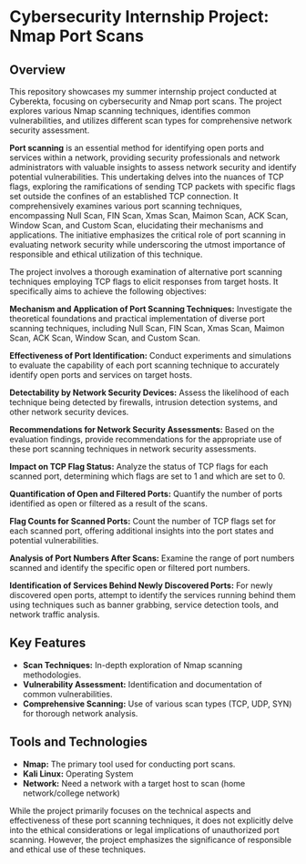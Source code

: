 # Cybersecurity Internship Project: Nmap Port Scans

## Overview
This repository showcases my summer internship project conducted at Cyberekta, focusing on cybersecurity and Nmap port scans. The project explores various Nmap scanning techniques, identifies common vulnerabilities, and utilizes different scan types for comprehensive network security assessment.

**Port scanning** is an essential method for identifying open ports and services within a network, providing security professionals and network administrators with valuable insights to assess network security and identify potential vulnerabilities. This undertaking delves into the nuances of TCP flags, exploring the ramifications of sending TCP packets with specific flags set outside the confines of an established TCP connection. It comprehensively examines various port scanning techniques, encompassing Null Scan, FIN Scan, Xmas Scan, Maimon Scan, ACK Scan, Window Scan, and Custom Scan, elucidating their mechanisms and applications. The initiative emphasizes the critical role of port scanning in evaluating network security while underscoring the utmost importance of responsible and ethical utilization of this technique.

The project involves a thorough examination of alternative port scanning techniques employing TCP flags to elicit responses from target hosts. It specifically aims to achieve the following objectives:

**Mechanism and Application of Port Scanning Techniques:** Investigate the theoretical foundations and practical implementation of diverse port scanning techniques, including Null Scan, FIN Scan, Xmas Scan, Maimon Scan, ACK Scan, Window Scan, and Custom Scan.

**Effectiveness of Port Identification:** Conduct experiments and simulations to evaluate the capability of each port scanning technique to accurately identify open ports and services on target hosts.

**Detectability by Network Security Devices:** Assess the likelihood of each technique being detected by firewalls, intrusion detection systems, and other network security devices.

**Recommendations for Network Security Assessments:** Based on the evaluation findings, provide recommendations for the appropriate use of these port scanning techniques in network security assessments.

**Impact on TCP Flag Status:** Analyze the status of TCP flags for each scanned port, determining which flags are set to 1 and which are set to 0.

**Quantification of Open and Filtered Ports:** Quantify the number of ports identified as open or filtered as a result of the scans.

**Flag Counts for Scanned Ports:** Count the number of TCP flags set for each scanned port, offering additional insights into the port states and potential vulnerabilities.

**Analysis of Port Numbers After Scans:** Examine the range of port numbers scanned and identify the specific open or filtered port numbers.

**Identification of Services Behind Newly Discovered Ports:** For newly discovered open ports, attempt to identify the services running behind them using techniques such as banner grabbing, service detection tools, and network traffic analysis.

## Key Features
- **Scan Techniques:** In-depth exploration of Nmap scanning methodologies.
- **Vulnerability Assessment:** Identification and documentation of common vulnerabilities.
- **Comprehensive Scanning:** Use of various scan types (TCP, UDP, SYN) for thorough network analysis.

## Tools and Technologies
- **Nmap:** The primary tool used for conducting port scans.
- **Kali Linux:** Operating System
- **Network:** Need a network with a target host to scan (home network/college network)

While the project primarily focuses on the technical aspects and effectiveness of these port scanning techniques, it does not explicitly delve into the ethical considerations or legal implications of unauthorized port scanning. However, the project emphasizes the significance of responsible and ethical use of these techniques.



